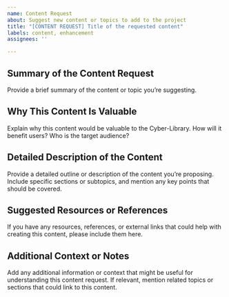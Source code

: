 ```yaml
---
name: Content Request
about: Suggest new content or topics to add to the project
title: "[CONTENT REQUEST] Title of the requested content"
labels: content, enhancement
assignees: ''

---
```


## Summary of the Content Request

Provide a brief summary of the content or topic you’re suggesting.

## Why This Content Is Valuable

Explain why this content would be valuable to the Cyber-Library. How will it benefit users? Who is the target audience?

## Detailed Description of the Content

Provide a detailed outline or description of the content you’re proposing. Include specific sections or subtopics, and mention any key points that should be covered.

## Suggested Resources or References

If you have any resources, references, or external links that could help with creating this content, please include them here.

## Additional Context or Notes

Add any additional information or context that might be useful for understanding this content request. If relevant, mention related topics or sections that could link to this content.
